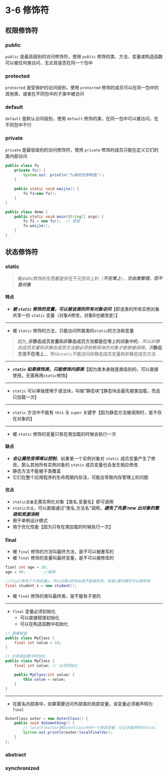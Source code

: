 # 3-6 修饰符

## 权限修饰符

### public
`public` 是最高级别的访问修饰符，使用 `public` 修饰的类、方法、变量或构造函数可以被任何类访问，无论其是否在同一个包中

### protected
 `protected` 是受保护的访问级别，使用 `protected` 修饰的成员可以在同一包中的其他类，或者在不同包中的子类中被访问

### default
 `default` 是默认访问级别，使用 `default` 修饰的类，在同一包中可以被访问，在不同包中不行

### private
`private` 是最低级别的访问修饰符，使用 `private` 修饰的成员只能在定义它们的类内部访问

```java
public class fu
	private fu() {
		System.out. println("fu类的无参构造")；
	}
		
	public static void waijie() {
		fu f1=new fu();
	}
}
```

```java
public class demo {
	public static void main(String[] args) {
		fu f1 = new fu();  // 报错
		fu.waijie();
	}
}
```

## 状态修饰符

### static

> 被static修饰的东西都是存在于元空间上的（_**不在堆上**_），_**交由类管理，而不是对象**_

#### 特点

* _**被 `static` 修饰的变量，可以被该类的所有对象访问**_【即该类的所有实例对象共享一份 `static` 变量（对象A修改，对象B也被改变）】

***

* 被 `static` 修饰的方法，只能访问所属类的`static`的方法和变量

> 因为_**非静态成员变量和非静态成员方法都是在堆上的对象中的**_，所以非静态成员变量和非静态成员方法都必须依赖具体的对象才能够被调用。而_**静态方法不在堆上**_，所以`static`不能访问非静态成员变量和非静态成员方法

***

* _**`static` 如果修饰类，只能修饰内部类**_【因为类本身就是类级别的，可以直接使用，无需再用`static`修饰】

***

* `static` 可以单独使用于语法块，叫做”静态块“【静态块会最先被类加载，而且只加载一次】

***

* `static` 方法中不能有 `this` 与 `super` 关键字【因为静态方法被调用时，是不存在对象的】

***

* 被 `static` 修饰的变量只有在类加载的时候会执行一次

#### 缺点

* _**会让属性变得难以控制**_，如果某一个实例对象对 `static` 成员变量产生了修改，那么其他所有实例对象的 `static` 成员变量也会发生相应修改
* 静态方法不能被子类覆盖
* 它们在整个应用程序的生命周期内存活，可能会导致内存管理上的问题

#### 优点

* `static变量`无需实例化对象【类名.变量名】即可调用
* `static方法`，可以直接通过”类名.方法名“调用，_**避免了先要 new 出对象的繁琐和资源消耗**_
* 用于单例设计模式
* 用于优化性能【因为只有在类加载的时候执行一次】

### final

* 被 `final` 修饰的方法叫最终方法，是不可以被重写的
* 被 `final` 修饰的变量叫最终变量，是不可以被修改的

```java
fianl int age = 20;
age = 40;        //报错
```

```java
//final修饰了引用变量s，所以对象s的地址值不能被修改，但是s里的属性可以被修改
final student s = new student();    
```

* 被 `final` 修饰的类叫最终类，是不能有子类的

***

* `final` 变量必须初始化
  * 可以直接赋值初始化
  * 可以在构造函数中初始化

```java
// 直接赋值
public class MyClass {
    final int value = 10;
}

// 在构造函数中初始化
public class MyClass {
    final int value; // 必须初始化

    public MyClass(int value) {
	    this.value = value;
    }
}
```

***

* 在匿名内部类中，如果需要访问外部类的局部变量，该变量必须被声明为 `final`

```java
OuterClass outer = new OuterClass() {
    public void doSomething() {
		// localFinalVar是OuterClass中的一个局部变量，它必须被声明为final
        System.out.println(outer.localFinalVar);
    }
};
```

### abstract

### synchronized
